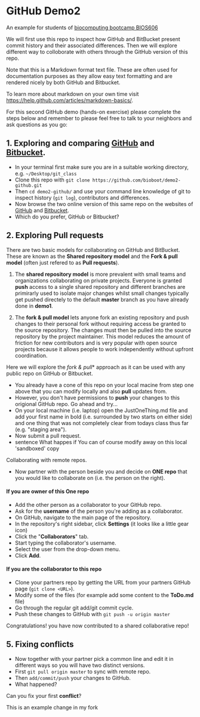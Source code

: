 # GitHub Demo2 
An example for students of [biocomputing bootcamp BIOS606](http://bioboot.github.io/web-2015/)

We will first use this repo to inspect how GitHub and BitBucket present commit history and their associated differences. Then we will explore different way to colloborate with others through the GitHub version of this repo.

Note that this is a Markdown format text file. These are often used for documentation purposes as they allow easy 
text formatting and are rendered nicely by both GitHub and Bitbucket.

To learn more about markdown on your own time visit <https://help.github.com/articles/markdown-basics/>.

For this second GitHub demo (hands-on exercise) please complete the steps below and remember to please feel free to talk to your neighbors and ask questions as you go: 

## 1. Exploring and comparing [GitHub](https://github.com/bioboot/demo2-github) and [Bitbucket](https://bitbucket.org/bjgrant/demo2-github/).
- In your terminal first make sure you are in a suitable working directory, e.g. `~/Desktop/git_class`
- Clone this repo with `git clone https://github.com/bioboot/demo2-github.git`
- Then `cd demo2-github/` and use your command line knowledge of git to inspect history (`git log`), contributors and differences.
- Now browse the two online version of this same repo on the websites of [GitHub](https://github.com/bioboot/demo2-github) and [Bitbucket](https://bitbucket.org/bjgrant/demo2-github/).
- Which do you prefer, GitHub or Bitbucket?



## 2.  Exploring Pull requests
There are two basic models for collaborating on GitHub and BitBucket. These are known as the **Shared repository model** and the **Fork & pull model** (often just refered to as **Pull requests**).


1. The **shared repository model** is more prevalent with small teams and organizations collaborating on private projects. Everyone is granted **push** access to a single shared repository and different branches are primirarly used to isolate major changes whilst small changes typically get pushed directely to the default **master** branch as you have already done in **demo1**.


2. The **fork & pull model** lets anyone fork an existing repository and push changes to their personal fork without requiring access be granted to the source repository. The changes must then be pulled into the source repository by the project maintainer. This model reduces the amount of friction for new contributors and is very popular with open source projects because it allows people to work independently without upfront coordination.


Here we will explore the *fork & pull** approach as it can be used with any public repo on GitHub or Bitbucket.
- You already have a cone of this repo on your local macine from step one above that you can modify locally and also **pull** updates from.
- However, you don't have permissions to **push** your changes to this origional GitHub repo. Go ahead and try...
- On your local machine (i.e. laptop) open the JustOneThing.md file and add your first name in bold (i.e. surrounded by two starts on either side) and one thing that was not completely clear from todays class thus far (e.g. "staging area").
- Now submit a pull request.
- sentence What happes if You can of course modify away on this local 'sandboxed' copy

Collaborating with remote repos.

- Now partner with the person beside you and decide on **ONE repo** that you would like to collaborate on (i.e. the person on the right).

#### If you are owner of this **One repo**
- Add the other person as a collaborator to your GitHub repo.
- Ask for the **username** of the person you're adding as a collaborator. 
- On GitHub, navigate to the main page of the repository.
- In the repository's right sidebar, click  **Settings** (it looks like a little gear icon)
- Click the "**Collaborators**" tab.
- Start typing the collaborator's username.
- Select the user from the drop-down menu.
- Click **Add**.

#### If you are the collaborator to this repo
- Clone your partners repo by getting the URL from your partners GitHub page (`git clone <URL>`).
- Modify some of the files (for example add some content to the **ToDo.md** file)
- Go through the regular git add/git commit cycle.
- Push these changes to GitHub with `git push -u origin master`

Congratulations! you have now contributed to a shared collaborative repo! 

## 5. Fixing conflicts

- Now together with your partner pick a common line and edit it in different ways so you will have two distinct versions.
- First `git pull origin master` to sync with remote repo.
- Then `add/commit/push` your changes to GitHub.
- What happened?

Can you fix your first **conflict**?

This is an example change in my fork




